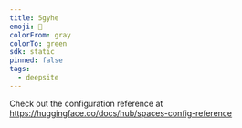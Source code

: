 ```yaml
---
title: 5gyhe
emoji: 🐳
colorFrom: gray
colorTo: green
sdk: static
pinned: false
tags:
  - deepsite
---
```


Check out the configuration reference at https://huggingface.co/docs/hub/spaces-config-reference